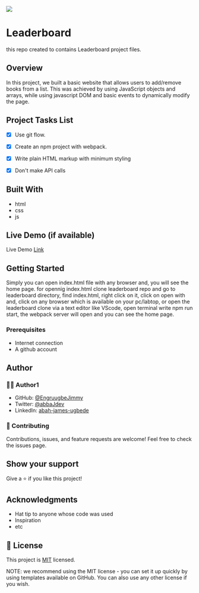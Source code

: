 ![](https://img.shields.io/badge/EngruugbeJimmy-blue)

# Leaderboard
this repo created to contains Leaderboard project files. 

## Overview

In this project, we built a basic website that allows users to add/remove books from a list. This was achieved by using JavaScript objects and arrays, while using javascript DOM and basic events to dynamically modify the page.

## Project Tasks List

- [x] Use git flow.
- [x] Create an npm project with webpack.
- [x] Write plain HTML markup with minimum styling
- [x] Don't make API calls 


## Built With
- html
- css
- js

## Live Demo (if available)
Live Demo [Link](#)

## Getting Started
Simply you can open index.html file with any browser and, you will see the home page.
for opennig index.html clone leaderboard repo and go to leaderboard directory, find index.html, right click on it, click on open with and, click on any browser which is available on your pc/labtop, or open the leaderboard clone via a text editor like VScode, open terminal write npm run start, the webpack server will open and you can see the home page.  

### Prerequisites

- Internet connection
- A github account

## Author
### 🧑🏻 Author1
- GitHub: [@EngruugbeJimmy](https://github.com/EngruugbeJimmy)
- Twitter: [@abbaJdev](https://twitter.com/abbaJdev)
- LinkedIn: [abah-james-ugbede](https://www.linkedin.com/in/abah-james-ugbede-356982159/)

### 🤝 Contributing
Contributions, issues, and feature requests are welcome!
Feel free to check the issues page.
## Show your support
Give a ⭐️ if you like this project!

## Acknowledgments
- Hat tip to anyone whose code was used
- Inspiration
- etc
## 📝 License

This project is [MIT](https://github.com/git/git-scm.com/blob/main/MIT-LICENSE.txt) licensed.

NOTE: we recommend using the MIT license - you can set it up quickly by using templates available on GitHub. You can also use any other license if you wish.

